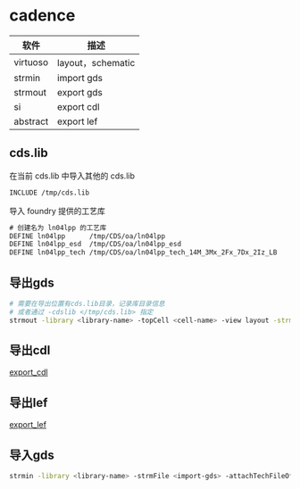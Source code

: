 
# cadence

|软件 |描述
|- |-
|virtuoso   | layout，schematic
|strmin     | import gds
|strmout    | export gds
|si         | export cdl
|abstract   | export lef

## cds.lib

在当前 cds.lib 中导入其他的 cds.lib

```txt
INCLUDE /tmp/cds.lib
```

导入 foundry 提供的工艺库

```txt
# 创建名为 ln04lpp 的工艺库
DEFINE ln04lpp      /tmp/CDS/oa/ln04lpp
DEFINE ln04lpp_esd  /tmp/CDS/oa/ln04lpp_esd
DEFINE ln04lpp_tech /tmp/CDS/oa/ln04lpp_tech_14M_3Mx_2Fx_7Dx_2Iz_LB
```

## 导出gds

```sh
# 需要在导出位置有cds.lib目录，记录库目录信息
# 或者通过 -cdslib </tmp/cds.lib> 指定
strmout -library <library-name> -topCell <cell-name> -view layout -strmFile <export.gds> -enableColoring
```

## 导出cdl

[export_cdl](./export_cdl/README.md)

## 导出lef

[export_lef](./export_lef/README.md)

## 导入gds

```sh
strmin -library <library-name> -strmFile <import-gds> -attachTechFileOfLib <tech-name> -noWarn '154 156' -logFile 'strmIn.log'
```
